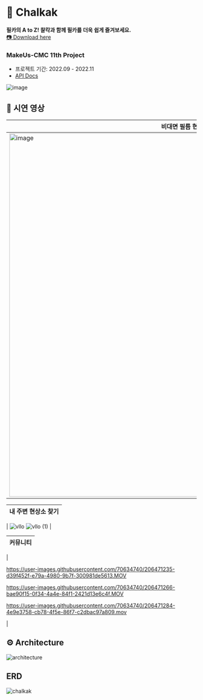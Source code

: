 # 📸 Chalkak
**필카의 A to Z! 찰칵과 함께 필카를 더욱 쉽게 즐겨보세요.** <br>
[📷 Download here](https://www.notion.so/Chalkak-076dc8dd85964a23bd073fa1a083e6fc) <br>


### MakeUs-CMC 11th Project
- 프로젝트 기간: 2022.09 - 2022.11
- [API Docs](http://chalkak.shop/swagger-ui/index.html#/)


![image](https://user-images.githubusercontent.com/70634740/204503085-6559ce4b-578e-4cca-9e53-6f7cf44a5cd8.png)
<br>

## 🎥 시연 영상
|비대면 필름 현상 / 스캔|
|------|
|<img width="960" alt="image" src="https://user-images.githubusercontent.com/70634740/204503506-7da4dee7-f035-4eaa-9841-7c593f5029ea.png">|

|내 주변 현상소 찾기|
|------|
|
![vllo](https://user-images.githubusercontent.com/70634740/206471033-03b26bd6-578b-4be1-b9c8-7e9f56b7a03e.gif)
![vllo (1)](https://user-images.githubusercontent.com/70634740/206471071-74ba6592-208a-49fd-89b9-aeb19ab3ced7.gif)
|

|커뮤니티|
|------|
|


https://user-images.githubusercontent.com/70634740/206471235-d39f452f-e79a-4980-9b7f-300981de5613.MOV



https://user-images.githubusercontent.com/70634740/206471266-bae90f15-0f34-4a4e-84f1-2421d13e6c4f.MOV



https://user-images.githubusercontent.com/70634740/206471284-4e9e3758-cb78-4f5e-86f7-c2dbac97a809.mov


|






## ⚙️ Architecture
![architecture](https://user-images.githubusercontent.com/70634740/206380571-7bcaaab3-b4ac-4f26-be1a-937477c0b5f6.png)

## ERD

![chalkak](https://user-images.githubusercontent.com/70634740/206471796-453b66c4-3f24-4321-a563-a1bc91f800c4.png)
